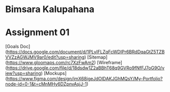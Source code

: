 # Bimsara Kalupahana

# Assignment 01

[Goals Doc] (https://docs.google.com/document/d/1PLyIFLZqFcWDIPr6BRdDqaGtZ5TZBVVZzAGWJMV9ar0/edit?usp=sharing)
[Sitemap] (https://www.gloomaps.com/rc7XzFwAm2)
[Wireframe] (https://drive.google.com/file/d/18dsdw1Z2aBBhT68q9GVRo9fNfFJ7oG9O/view?usp=sharing)
[Mockups] (https://www.figma.com/design/jmX68igeJdOlDAKJGhMQsY/My-Portfolio?node-id=0-1&t=cMnMHy6DZpnvAsjJ-1)